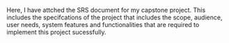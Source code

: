 Here, I have attched the SRS document for my capstone project. This includes the specifcations of the project that includes the scope, audience, user needs, system features and functionalities that are required to implement this project sucessfully. 
